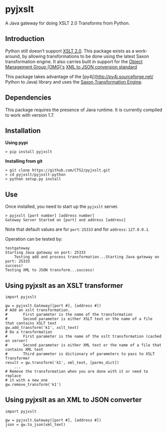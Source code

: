 # pyjxslt

A Java gateway for doing XSLT 2.0 Transforms from Python.

## Introduction

Python still doesn't support [XSLT 2.0](http://www.w3.org/TR/xslt20/). This package exists as a work-around, by allowing transformations to be done
using the latest Saxon transformation engine. It also carries built in support for the [Object Management Group (OMG)'s](http://www.omg.org/) [XML to JSON conversion standard](http://www.omg.org/cgi-bin/doc?ad/13-09-04)

This package takes advantage of the [py4j](http://py4j.sourceforge.net/ Python to Java)
library and uses the [Saxon Transformation Engine](http://saxon.sourceforge.net/).

## Dependencies

This package requires the presence of Java runtime. It is currently compiled to work with version 1.7.

## Installation

**Using pypi**

    > pip install pyjxslt

**Installing from git**

    > git clone https://github.com/CTS2/pyjxslt.git
    > cd pyjxslt/pyjxslt-python
    > python setup.py install

## Use

Once installed, you need to start up the `pyjxslt` server.

    > pyjxslt [port number] [address number]
    Gateway Server Started on [port] and address [address]

Note that default values are for `port`: `25333` and for `address`: `127.0.0.1`.

Operation can be tested by:

    testgateway
    Starting Java gateway on port: 25333
    	Testing add and process transformation...Starting Java gateway on port: 25333
    success!
    Testing XML to JSON transform...success!

## Using pyjxslt as an XSLT transformer

    import pyjxslt

    gw = pyjxslt.Gateway([port #], [address #])
    # Add an xslt transformation.
    #       First parameter is the name of the transformation
    # 	    Second parameter is either XSLT text or the name of a file that contains XSLT text
    gw.add_transform('k1', xslt_text)
    # Do a transformation
    #       First parameter is the name of the xslt transformation (cached on server)
    #       Second parameter is either XML text or the name of a file that contains XML text
    #       Third parameter is dictionary of parameters to pass to XSLT Transformer
    result = gw.transform('k1', xml_text, [parms_dict])
    	...
    # Remove the transformation when you are done with it or need to replace
    # it with a new one
    gw.remove_transform('k1')

## Using pyjxslt as an XML to JSON converter

    import pyjxslt

    gw = pyjxslt.Gateway([port #], [address #])
    json = gw.to_json(xml_text)
